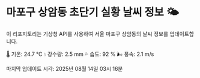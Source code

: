 
# 마포구 상암동 초단기 실황 날씨 정보 🌤️

이 리포지토리는 기상청 API를 사용하여 서울 마포구 상암동의 날씨 정보를 업데이트합니다. 

🌡️ 기온: 24.7 ℃
💧 강수량: 2.5 mm
💦 습도: 92 %
🌬️ 풍속: 2.1 m/s

마지막 업데이트 시각: 2025년 08월 14일 03시 16분    
